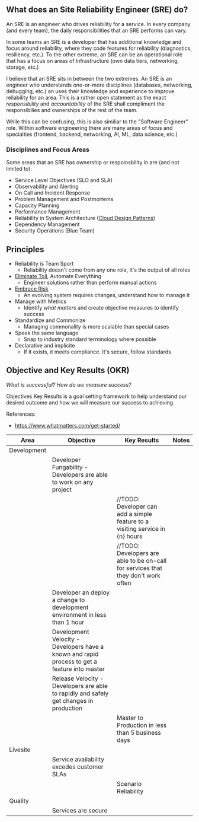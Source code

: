 ## What does an Site Reliability Engineer (SRE) do?

An SRE is an engineer who drives reliability for a service. In every company (and every team), the daily responsibilities that an SRE performs can vary. 

In some teams an SRE is a developer that has additional knowledge and focus around reliability, where they code features for reliability (diagnostics, resiliency, etc.).  To the other extreme, an SRE can be an operational role that has a focus on areas of Infrastructure (own data tiers, networking, storage, etc.)

I believe that an SRE sits in between the two extremes.  An SRE is an engineer who understands one-or-more disciplines (databases, networking, debugging, etc.) an uses their knowledge and experience to improve reliability for an area.  This is a rather open statement as the exact _responsibility_ and _accountability_ of the SRE shall compliment the responsibilies and ownerships of the rest of the team.

While this can be confusing, this is also similiar to the "Software Engineer" role.  Within software engineering there are many areas of focus and specialties (frontend, backend, networking, AI, ML, data science, etc.)

### Disciplines and Focus Areas

Some areas that an SRE has ownership or respoinsbility in are (and not limited to):

- Service Level Objectives (SLO and SLA)
- Observability and Alerting
- On Call and Incident Response
- Problem Management and Postmortems
- Capacity Planning
- Performance Management
- Reliability in System Architecture ([Cloud Design Patterns](https://docs.microsoft.com/en-us/azure/architecture/patterns/))
- Dependency Management
- Security Operations (Blue Team)

## Principles

- Reliability is Team Sport
  - Reliability doesn't come from any one role, it's the output of all roles
- [Eliminate Toil](https://sre.google/sre-book/eliminating-toil/), Automate Everything
  - Engineer solutions rather than perform manual actions
- [Embrace Risk](https://sre.google/sre-book/embracing-risk/)
  - An evolving system requires changes, understand how to manage it 
- Manage with Metrics
  - Identify _what matters_ and create objective measures to identify success
- Standardize and Commonize
  - Managing commonality is more scalable than special cases
- Speek the same language
  - Snap to industry standard terminology where possible
- Declarative and implicite
  - If it exists, it meets compliance.  It's secure, follow standards

## Objective and Key Results (OKR)
_What is successful?  How do we measure success?_

Objectives Key Results is a goal setting framework to help understand our desired outcome and how we will measure our success to achieving.

References:
  - https://www.whatmatters.com/get-started/

|Area|Objective|Key Results|Notes
|--|--|--|--|
|Development
||Developer Fungability - Developers are able to work on any project |
|||//TODO: Developer can add a simple feature to a visiting service in {n} hours
|||//TODO: Developers are able to be on-call for services that they don't work often
||Developer an deploy a change to development environment in less than 1 hour
||Development Velocity - Developers have a known and rapid process to get a feature into master
||Release Velocity - Developers are able to rapidly and safely get changes in production
|||Master to Production in less than 5 business days
|Livesite|
||Service availability excedes customer SLAs|
|||Scenario Reliability
|Quality
||Services are secure
